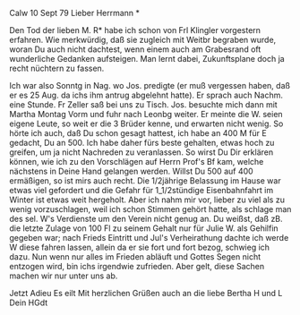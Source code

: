  Calw 10 Sept 79
Lieber Herrmann <Mogl>*

Den Tod der lieben M. R<ochat in Lausanne>* habe ich schon von Frl Klingler vorgestern erfahren. Wie merkwürdig, daß sie zugleich mit Weitbr begraben wurde, woran Du auch nicht dachtest, wenn einem auch am Grabesrand oft wunderliche Gedanken aufsteigen. Man lernt dabei, Zukunftsplane doch ja recht nüchtern zu fassen.

Ich war also Sonntg in Nag. wo Jos. predigte (er muß vergessen haben, daß er es 25 Aug. da ichs ihm antrug abgelehnt hatte). Er sprach auch Nachm. eine Stunde. Fr Zeller saß bei uns zu Tisch. Jos. besuchte mich dann mit Martha Montag Vorm und fuhr nach Leonbg weiter. Er meinte die W. seien eigene Leute, so weit er die 3 Brüder kenne, und erwarten nicht wenig. So hörte ich auch, daß Du schon gesagt hattest, ich habe an 400 M für E gedacht, Du an 500. Ich habe daher fürs beste gehalten, etwas hoch zu greifen, um ja nicht Nachreden zu veranlassen. So wirst Du Dir erklären können, wie ich zu den Vorschlägen auf Herrn Prof's Bf kam, welche nächstens in Deine Hand gelangen werden. Willst Du 500 auf 400 ermäßigen, so ist mirs auch recht. Die 1/2jährige Belassung im Hause war etwas viel gefordert und die Gefahr für 1_1/2stündige Eisenbahnfahrt im Winter ist etwas weit hergeholt. Aber ich nahm mir vor, lieber zu viel als zu wenig vorzuschlagen, weil ich schon Stimmen gehört hatte, als schlage man des sel. W's Verdienste um den Verein nicht genug an. Du weißst, daß zB. die letzte Zulage von 100 Fl zu seinem Gehalt nur für Julie W. als Gehilfin gegeben war; nach Frieds Eintritt und Jul's Verheirathung dachte ich werde W diese fahren lassen, allein da er sie fort und fort bezog, schwieg ich dazu. Nun wenn nur alles im Frieden abläuft und Gottes Segen nicht entzogen wird, bin ichs irgendwie zufrieden. Aber gelt, diese Sachen machen wir nur unter uns ab.

Jetzt Adieu Es eilt
Mit herzlichen Grüßen auch an die liebe Bertha H und L
 Dein HGdt
